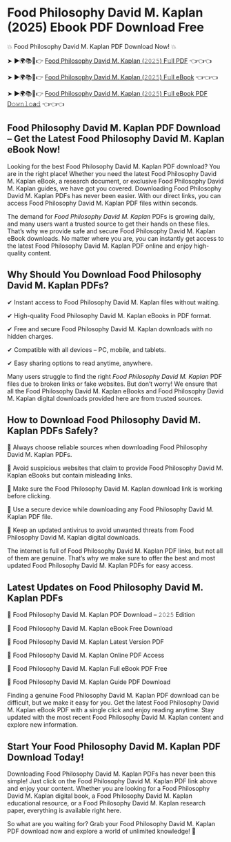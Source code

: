 # Food Philosophy David M. Kaplan (2025) Ebook PDF Download Free

💥 Food Philosophy David M. Kaplan PDF Download Now! 💥

➤ ►🌍📚📱👉 [Food Philosophy David M. Kaplan (𝟸𝟶𝟸𝟻) F𝚞ll PDF](https://getpdf.xyz/food-philosophy-david-m.-kaplan) 👈👈👈


➤ ►🌍📚📱👉 [Food Philosophy David M. Kaplan (𝟸𝟶𝟸𝟻) F𝚞ll eBook](https://getpdf.xyz/food-philosophy-david-m.-kaplan) 👈👈👈


➤ ►🌍📚📱👉 [Food Philosophy David M. Kaplan (𝟸𝟶𝟸𝟻) F𝚞ll eBook PDF D𝚘𝚠𝚗𝚕𝚘a𝚍](https://getpdf.xyz/food-philosophy-david-m.-kaplan) 👈👈👈


## Food Philosophy David M. Kaplan PDF Download – Get the Latest Food Philosophy David M. Kaplan eBook Now!

Looking for the best Food Philosophy David M. Kaplan PDF download? You are in the right place! Whether you need the latest Food Philosophy David M. Kaplan eBook, a research document, or exclusive Food Philosophy David M. Kaplan guides, we have got you covered. Downloading Food Philosophy David M. Kaplan PDFs has never been easier. With our direct links, you can access Food Philosophy David M. Kaplan PDF files within seconds.

The demand for *Food Philosophy David M. Kaplan* PDFs is growing daily, and many users want a trusted source to get their hands on these files. That’s why we provide safe and secure Food Philosophy David M. Kaplan eBook downloads. No matter where you are, you can instantly get access to the latest Food Philosophy David M. Kaplan PDF online and enjoy high-quality content.

## Why Should You Download Food Philosophy David M. Kaplan PDFs?

✔ Instant access to Food Philosophy David M. Kaplan files without waiting.

✔ High-quality Food Philosophy David M. Kaplan eBooks in PDF format.

✔ Free and secure Food Philosophy David M. Kaplan downloads with no hidden charges.

✔ Compatible with all devices – PC, mobile, and tablets.

✔ Easy sharing options to read anytime, anywhere.

Many users struggle to find the right *Food Philosophy David M. Kaplan* PDF files due to broken links or fake websites. But don’t worry! We ensure that all the Food Philosophy David M. Kaplan eBooks and Food Philosophy David M. Kaplan digital downloads provided here are from trusted sources.

## How to Download Food Philosophy David M. Kaplan PDFs Safely?

📌 Always choose reliable sources when downloading Food Philosophy David M. Kaplan PDFs.

📌 Avoid suspicious websites that claim to provide Food Philosophy David M. Kaplan eBooks but contain misleading links.

📌 Make sure the Food Philosophy David M. Kaplan download link is working before clicking.

📌 Use a secure device while downloading any Food Philosophy David M. Kaplan PDF file.

📌 Keep an updated antivirus to avoid unwanted threats from Food Philosophy David M. Kaplan digital downloads.

The internet is full of Food Philosophy David M. Kaplan PDF links, but not all of them are genuine. That’s why we make sure to offer the best and most updated Food Philosophy David M. Kaplan PDFs for easy access.

## Latest Updates on Food Philosophy David M. Kaplan PDFs

🔹 Food Philosophy David M. Kaplan PDF Download – 𝟸𝟶𝟸𝟻 Edition

🔹 Food Philosophy David M. Kaplan eBook Free Download

🔹 Food Philosophy David M. Kaplan Latest Version PDF

🔹 Food Philosophy David M. Kaplan Online PDF Access

🔹 Food Philosophy David M. Kaplan Full eBook PDF Free

🔹 Food Philosophy David M. Kaplan Guide PDF Download

Finding a genuine Food Philosophy David M. Kaplan PDF download can be difficult, but we make it easy for you. Get the latest Food Philosophy David M. Kaplan eBook PDF with a single click and enjoy reading anytime. Stay updated with the most recent Food Philosophy David M. Kaplan content and explore new information.

## Start Your Food Philosophy David M. Kaplan PDF Download Today!

Downloading Food Philosophy David M. Kaplan PDFs has never been this simple! Just click on the Food Philosophy David M. Kaplan PDF link above and enjoy your content. Whether you are looking for a Food Philosophy David M. Kaplan digital book, a Food Philosophy David M. Kaplan educational resource, or a Food Philosophy David M. Kaplan research paper, everything is available right here.

So what are you waiting for? Grab your Food Philosophy David M. Kaplan PDF download now and explore a world of unlimited knowledge! 🚀